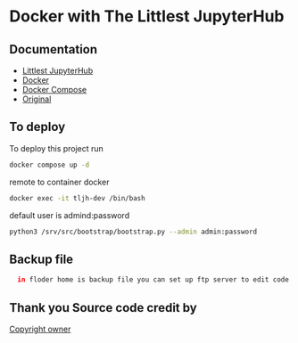 
# Docker with The Littlest JupyterHub




## Documentation

 - [Littlest JupyterHub](https://tljh.jupyter.org/en/latest/contributing/dev-setup.html)
 - [Docker](https://docs.docker.com/)
 - [Docker Compose](https://docs.docker.com/compose/)
  - [Original](https://github.com/jupyterhub/the-littlest-jupyterhub)


## To  deploy 

To deploy this project run

```bash
docker compose up -d
```

remote to container docker

```bash
docker exec -it tljh-dev /bin/bash
```


default user is 
admind:password

```bash
python3 /srv/src/bootstrap/bootstrap.py --admin admin:password
```



## Backup file

```bash
  in floder home is backup file you can set up ftp server to edit code
```




    
## Thank you Source code credit by

[Copyright owner](https://github.com/jupyterhub/the-littlest-jupyterhub)

